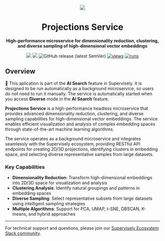 <div align="center" markdown>

<img src="https://github.com/supervisely-ecosystem/projections_service/releases/download/v0.1.0/poster.jpg">

# Projections Service

**High-performance microservice for dimensionality reduction, clustering, and diverse sampling of high-dimensional vector embeddings**


[![](https://img.shields.io/badge/supervisely-ecosystem-brightgreen)](../../../../supervisely-ecosystem/projections_service)
[![](https://img.shields.io/badge/slack-chat-green.svg?logo=slack)](https://supervisely.com/slack)
![GitHub release (latest SemVer)](https://img.shields.io/github/v/release/supervisely-ecosystem/projections_service)
[![views](https://app.supervisely.com/img/badges/views/supervisely-ecosystem/projections_service.png)](https://supervisely.com)
[![runs](https://app.supervisely.com/img/badges/runs/supervisely-ecosystem/projections_service.png)](https://supervisely.com)
</div>

## Overview

🧩 This aplication is part of the **AI Search** feature in Supervisely. It is designed to be run automatically as a background microservice, so users do not need to run it manually. The service is automatically started when you access **Diverse** mode in the **AI Search** feature.

**Projections Service** is a high-performance headless microservice that provides advanced dimensionality reduction, clustering, and diverse sampling capabilities for high-dimensional vector embeddings. The service enables efficient visualization and analysis of complex embedding spaces through state-of-the-art machine learning algorithms.

The service operates as a background microservice and integrates seamlessly with the Supervisely ecosystem, providing RESTful API endpoints for creating 2D/3D projections, identifying clusters in embedding space, and selecting diverse representative samples from large datasets.

### Key Capabilities

- **Dimensionality Reduction**: Transform high-dimensional embeddings into 2D/3D space for visualization and analysis
- **Clustering Analysis**: Identify natural groupings and patterns in embedding spaces
- **Diverse Sampling**: Select representative subsets from large datasets using intelligent sampling strategies
- **Multiple Algorithms**: Support for PCA, UMAP, t-SNE, DBSCAN, K-means, and hybrid approaches


---

For technical support and questions, please join our [Supervisely Ecosystem Slack community](https://supervisely.com/slack).
